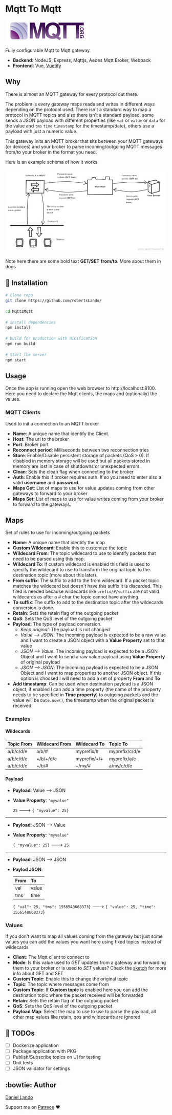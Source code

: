 # Mqtt To Mqtt

![MQTT](images/MQTT-Logo.png)

Fully configurable Mqtt to Mqtt gateway.

- **Backend**: NodeJS, Express, Mqttjs, Aedes Mqtt Broker, Webpack
- **Frontend**: Vue, [Vuetify](https://github.com/vuetifyjs/vuetify)

## Why

There is almost an MQTT gateway for every protocol out there.

The problem is every gateway maps reads and writes in different ways depending on the protocol used. There isn't a standard way to map a protocol in MQTT topics and also there isn't a standard payload, some sends a JSON payload with different properties (like `val` or `value` or `data` for the value and `tms` `time` `timestamp` for the timestamp/date), others use a payload with just a numeric value.

This gateway inits an MQTT broker that sits between your MQTT gateways (or devices) and your broker to parse incoming/outgoing MQTT messages from/to your broker in the format you need.

Here is an example schema of how it works:

![Diagram](images/sketch_diagram.png)

Note here there are some bold text **GET/SET** **from/to**. More about them in docs

## :electric_plug: Installation

``` bash
# Clone repo
git clone https://github.com/robertsLando/

cd Mqtt2Mqtt

# install dependencies
npm install

# build for production with minification
npm run build

# Start the server
npm start
```

## Usage

Once the app is running open the web browser to http://localhost:8100. Here you need to declare the Mqtt clients, the maps and (optionally) the values.

### MQTT Clients

Used to init a connection to an MQTT broker

- **Name**: A unique name that identify the Client.
- **Host**: The url to the broker
- **Port**: Broker port
- **Reconnect period**: Milliseconds between two reconnection tries
- **Store**: Enable/Disable persistent storage of packets (QoS > 0). If disabled in memory storage will be used but all packets stored in memory are lost in case of shutdowns or unexpected errors.
- **Clean**: Sets the clean flag when connecting to the broker
- **Auth**: Enable this if broker requires auth. If so you need to enter also a valid **username** and **password**.
- **Maps Get**: List of maps to use for value updates coming from other gateways to forward to your broker
- **Maps Set**: List of maps to use for value writes coming from your broker to forward to the gateways.

## Maps

Set of rules to use for incoming/outgoing packets

- **Name**: A unique name that identify the map.
- **Custom Wildecard**: Enable this to customize the topic
- **Wildecard From**: The topic wildecard to use to identify packets that need to be parsed using this map.
- **Wildecard To**: If custom wildecard is enabled this field is used to specify the wildecard to use to transform the original topic to the destination topic (more about this later).
- **From suffix**: The suffix to add to the from wildecard. If a packet topic matches the wildecard but doesn't have this suffix it is discarded. This filed is needed because wildecards like `prefix/#/suffix` are not valid wildecards as after a # char the topic cannot have anything.
- **To suffix**: The suffix to add to the destination topic after the wildecards conversion is done.
- **Retain**: Sets the retain flag of the outgoing packet
- **QoS**: Sets the QoS level of the outgoing packet
- **Payload**: The type of payload conversion.
  - *Keep original*: The payload is not changed
  - *Value --> JSON*: The incoming payload is expected to be a raw value and I want to create a JSON object with a **Value Property** set to that value
  - *JSON --> Value*: The incoming payload is expected to be a JSON Object and I want to send a raw value payload using **Value Property** of original payload
  - *JSON --> JSON*: The incoming payload is expected to be a JSON Object and I want to map properties to another JSON object. If this option is choosed I will need to add a set of property **From** and **To**
- **Add timestamp**: Can be used when destination payload is a JSON object, if enabled I can add a time property (the name of the prioperty needs to be specified in **Time property**) to outgoing packets and the value will be `Date.now()`, the timestamp when the original packet is received.

### Examples

#### Wildecards

| Topic From | Wildecard From | Wildecard To | Topic To       |
| :--------- | :------------- | :----------- | :------------- |
| a/b/c/d/e  | a/b/#          | myprefix/#   | myprefix/c/d/e |
| a/b/c/d/e  | +/b/+/d/e      | myprefix/+/+ | myprefix/a/c   |
| a/b/c/d/e  | +/b/#          | +/my/#       | a/my/c/d/e     |

#### Payload

- **Payload**: Value --> JSON
- **Value Property**: `"myvalue"`

    `25`  --->  `{ "myvalue": 25}`

---

- **Payload**: JSON --> Value
- **Value Property**: `"myvalue"`

    `{ "myvalue": 25}`  --->  `25`

---

- **Payload**: JSON --> JSON
- **Paylod JSON**:

    | From | To    |
    | :--- | :---- |
    | val  | value |
    | tms  | time  |

    `{ "val": 25, "tms": 1556548668373}`  --->  `{ "value": 25, "time": 1556548668373}`

### Values

If you don't want to map all values coming from the gateway but just some values you can add the values you want here using fixed topics instead of wildecards

- **Client**: The Mqtt client to connect to
- **Mode**: Is this value used to *GET* updates from a gateway and forwarding them to your broker or is used to *SET* values? Check the [sketch]("#Why") for more info about GET and SET
- **Custom Topic**: Enable this to change the original topic
- **Topic**: The topic where messages come from
- **Custom Topic**: If **Custom topic** is enabled here you can add the destination topic where the packet received will be forwarded
- **Retain**: Sets the retain flag of the outgoing packet
- **QoS**: Sets the QoS level of the outgoing packet
- **Payload Map**: Select the map to use to use to parse the payload, all other map values like retain, qos and wildecards are ignored

## :pencil: TODOs

- [ ] Dockerize application
- [ ] Package application with PKG
- [ ] Publish/Subscribe topics on UI for testing
- [ ] Unit tests
- [ ] JSON validator for settings

## :bowtie: Author

[Daniel Lando](https://github.com/robertsLando)

Support me on [Patreon](https://www.patreon.com/join/2409916) :heart:
